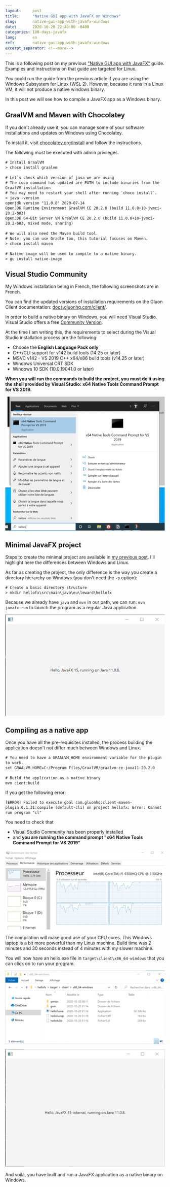 ```yaml
---
layout:     post
title:      "Native GUI app with JavaFX on Windows"
slug:       native-gui-app-with-javafx-windows
date:       2020-10-20 22:40:00 -0400
categories: 100-days-javafx
lang:       en
ref:        native-gui-app-with-javafx-windows
excerpt_separator: <!--more-->
---
```


This is a following post on my previous ["Native GUI app with JavaFX"](/2020/02/19/native-gui-app-with-javafx.html) guide. Examples and instructions on that guide are targeted for Linux.

You could run the guide from the previous article if you are using the Windows Subsystem for Linux (WSL 2). However, because it runs in a Linux VM, it will not produce a native windows binary.

In this post we will see how to compile a JavaFX app as a Windows binary.

<!--more-->

## GraalVM and Maven with Chocolatey

If you don't already use it, you can manage some of your software installations and updates on Windows using Chocolatey.

To install it, visit [chocolatey.org/install](https://chocolatey.org/install) and follow the instructions.

The following must be executed with admin privileges.

```shell
# Install GraalVM
> choco install graalvm

# Let`s check which version of java we are using
# The coco command has updated are PATH to include binaries from the GraalVM installation
# You may need to restart your shell after running `choco install`.
> java -version
openjdk version "11.0.8" 2020-07-14
OpenJDK Runtime Environment GraalVM CE 20.2.0 (build 11.0.8+10-jvmci-20.2-b03)
OpenJDK 64-Bit Server VM GraalVM CE 20.2.0 (build 11.0.8+10-jvmci-20.2-b03, mixed mode, sharing)

# We will also need the Maven build tool.
# Note: you can use Gradle too, this tutorial focuses on Maven.
> choco install maven

# Native image will be used to compile to a native binary.
> gu install native-image
```

## Visual Studio Community

My Windows installation being in French, the following screenshots are in French.

You can find the updated versions of installation requirements on the Gluon Client documentation: [docs.gluonhq.com/client/](http://docs.gluonhq.com/client/).

In order to build a native binary on Windows, you will need Visual Studio. Visual Studio offers a free [Community Version](https://visualstudio.microsoft.com/vs/).

At the time I am writing this, the requirements to select during the Visual Studio installation process are the following:

- Choose the **English Language Pack only**
- C++/CLI support for v142 build tools (14.25 or later)
- MSVC v142 - VS 2019 C++ x64/x86 build tools (v14.25 or later)
- Windows Universal CRT SDK
- Windows 10 SDK (10.0.19041.0 or later)

**When you will run the commands to build the project, you must do it using the shell provided by Visual Studio: x64 Native Tools Command Prompt for VS 2019.**

![Run "x64 Native Tools Command Prompt for VS 2019" from start menu](/assets/2020-10-20-native-gui-app-with-javafx-windows/run-native-tools-command.png)

## Minimal JavaFX project

Steps to create the minimal project are available in [my previous post](/2020/02/19/native-gui-app-with-javafx.html). 
I'll highlight here the differences between Windows and Linux.

As far as creating the project, the only difference is the way you create a directory hierarchy on Windows (you don't need the `-p` option):

```shell
# Create a basic directory structure
> mkdir hellofx\src\main\java\eu\leward\hellofx
```

Because we already have `java` and `mvn` in our path, we can run: `mvn javafx:run` to launch the program as a regular Java application.

![The JavaFX application running on Windows](/assets/2020-10-20-native-gui-app-with-javafx-windows/javafx-run-traditional.png)

## Compiling as a native app

Once you have all the pre-requisites installed, the process building the application doesn't not differ much between Windows and Linux.

```shell
# You need to have a GRAALVM_HOME environment variable for the plugin to work. 
set GRAALVM_HOME=C:/Program Files/GraalVM/graalvm-ce-java11-20.2.0

# Build the application as a native binary
mvn cient:build
```

If you get the following error: 

```
[ERROR] Failed to execute goal com.gluonhq:client-maven-plugin:0.1.31:compile (default-cli) on project hellofx: Error: Cannot run program "cl"
```

You need to check that 
 - Visual Studio Community has been properly installed 
 - and **you are running the command prompt "x64 Native Tools Command Prompt for VS 2019"**

![Windows Task Manager during the compilation of the program](/assets/2020-10-20-native-gui-app-with-javafx-windows/task-manager.png)

The compilation will make good use of your CPU cores. 
This Windows laptop is a bit more powerful than my Linux machine. Build time was 2 minutes and 30 seconds instead of 4 minutes with my slower machine.

You will now have an hello.exe file in `target\client\x86_64-windows` that you can click on to run your program.

![The .exe file in File Explorer](/assets/2020-10-20-native-gui-app-with-javafx-windows/exe-file.png)

![The JavaFX application running from a native binary](/assets/2020-10-20-native-gui-app-with-javafx-windows/javafx-run-compiled.png)

And voilà, you have built and run a JavaFX application as a native binary on Windows.